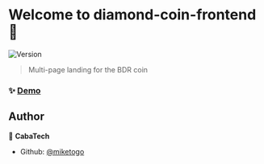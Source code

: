 # Welcome to diamond-coin-frontend 👋
![Version](https://img.shields.io/badge/version-0.1.0-blue.svg?cacheSeconds=2592000)

> Multi-page landing for the BDR coin

### ✨ [Demo](https://wizardly-meninsky-8a1865.netlify.app/)

## Author

👤 **CabaTech**

* Github: [@miketogo](https://github.com/miketogo)


